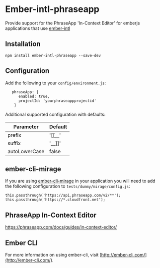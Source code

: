 # Ember-intl-phraseapp

Provide support for the PhraseApp 'In-Context Editor' for emberjs applications that use [ember-intl](https://github.com/jasonmit/ember-intl)

## Installation

```
npm install ember-intl-phraseapp --save-dev
```

## Configuration

Add the following to your `config/environment.js`:

```
   phraseApp: {
      enabled: true,
      projectId: 'yourphraseappprojectid'
    }
```

Additional supported configuration with defaults:

Parameter | Default
--------- | -------
prefix | '[[__'
suffix | '__]]'
autoLowerCase | false

## ember-cli-mirage

If you are using [ember-cli-mirage](http://www.ember-cli-mirage.com/) in your application you will need to add the following configuration to `tests/dummy/mirage/config.js`:

```
this.passthrough('https://api.phraseapp.com/v2/**');
this.passthrough('https://*.cloudfront.net');
```

## PhraseApp In-Context Editor

https://phraseapp.com/docs/guides/in-context-editor/

## Ember CLI

For more information on using ember-cli, visit [http://ember-cli.com/](http://ember-cli.com/).
